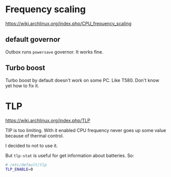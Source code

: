 # Frequency scaling
https://wiki.archlinux.org/index.php/CPU_frequency_scaling

## default governor

Outbox runs `powersave` governor. It works fine.

## Turbo boost

Turbo boost by default doesn't work on some PC. Like T580. Don't know yet how to fix it.

# TLP
https://wiki.archlinux.org/index.php/TLP

TlP is too limiting. With it enabled CPU frequency never goes up some value because of thermal control.

I decided to not to use it.

But `tlp-stat` is useful for get information about batteries. So:

```bash
# /etc/default/tlp
TLP_ENABLE=0
```